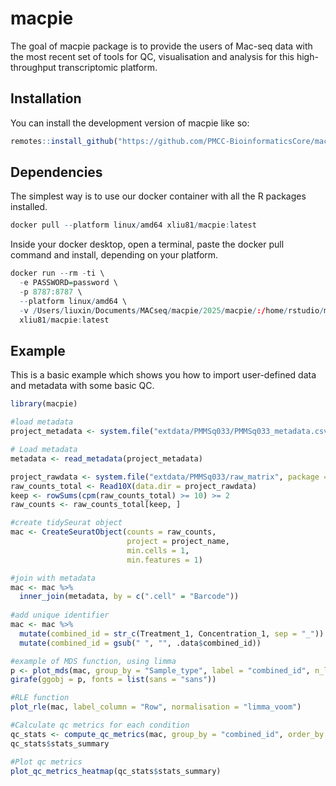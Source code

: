 
<!-- README.md is generated from README.Rmd. Please edit that file -->

# macpie

<!-- badges: start -->
<!-- badges: end -->

The goal of macpie package is to provide the users of Mac-seq data with
the most recent set of tools for QC, visualisation and analysis for
this high-throughput transcriptomic platform.

## Installation

You can install the development version of macpie like so:

``` r
remotes::install_github("https://github.com/PMCC-BioinformaticsCore/macpie")
```

## Dependencies

The simplest way is to use our docker container with all the R packages installed.
``` r
docker pull --platform linux/amd64 xliu81/macpie:latest
```
Inside your docker desktop, open a terminal, paste the docker pull command and install, depending on your platform.
``` r
docker run --rm -ti \
  -e PASSWORD=password \
  -p 8787:8787 \
  --platform linux/amd64 \
  -v /Users/liuxin/Documents/MACseq/macpie/2025/macpie/:/home/rstudio/macpie:z \
  xliu81/macpie:latest
```

## Example

This is a basic example which shows you how to import user-defined data and metadata with some basic QC.

``` r
library(macpie)

#load metadata
project_metadata <- system.file("extdata/PMMSq033/PMMSq033_metadata.csv", package = "macpie")

# Load metadata
metadata <- read_metadata(project_metadata)

project_rawdata <- system.file("extdata/PMMSq033/raw_matrix", package = "macpie")
raw_counts_total <- Read10X(data.dir = project_rawdata)
keep <- rowSums(cpm(raw_counts_total) >= 10) >= 2
raw_counts <- raw_counts_total[keep, ]

#create tidySeurat object
mac <- CreateSeuratObject(counts = raw_counts,
                          project = project_name,
                          min.cells = 1,
                          min.features = 1)

#join with metadata
mac <- mac %>%
  inner_join(metadata, by = c(".cell" = "Barcode"))
  
#add unique identifier
mac <- mac %>%
  mutate(combined_id = str_c(Treatment_1, Concentration_1, sep = "_")) %>%
  mutate(combined_id = gsub(" ", "", .data$combined_id))  

#example of MDS function, using limma
p <- plot_mds(mac, group_by = "Sample_type", label = "combined_id", n_labels = 30)
girafe(ggobj = p, fonts = list(sans = "sans"))

#RLE function
plot_rle(mac, label_column = "Row", normalisation = "limma_voom")

#Calculate qc metrics for each condition
qc_stats <- compute_qc_metrics(mac, group_by = "combined_id", order_by = "median")
qc_stats$stats_summary

#Plot qc metrics 
plot_qc_metrics_heatmap(qc_stats$stats_summary)






```
